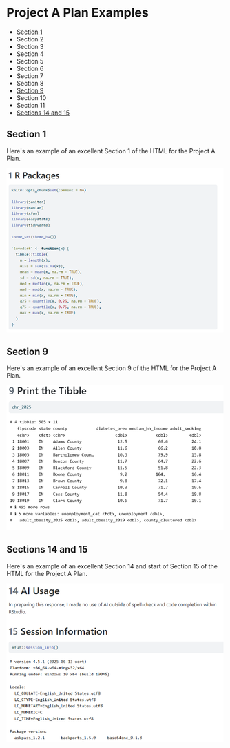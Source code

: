 # Project A Plan Examples

- [Section 1](#section-1)
- Section 2
- Section 3
- Section 4
- Section 5
- Section 6
- Section 7
- Section 8
- [Section 9](#section-9)
- Section 10
- Section 11
- [Sections 14 and 15](#sections-14-and-15)

## Section 1

Here's an example of an excellent Section 1 of the HTML for the Project A Plan.

![](https://github.com/THOMASELOVE/431-classes-2025/blob/main/projectA/projA_plan_section1.png)

## Section 9

Here's an example of an excellent Section 9 of the HTML for the Project A Plan.

![](https://github.com/THOMASELOVE/431-classes-2025/blob/main/projectA/projA_plan_section9.png)

## Sections 14 and 15

Here's an example of an excellent Section 14 and start of Section 15 of the HTML for the Project A Plan.

![](https://github.com/THOMASELOVE/431-classes-2025/blob/main/projectA/projA_plan_section14.png)
